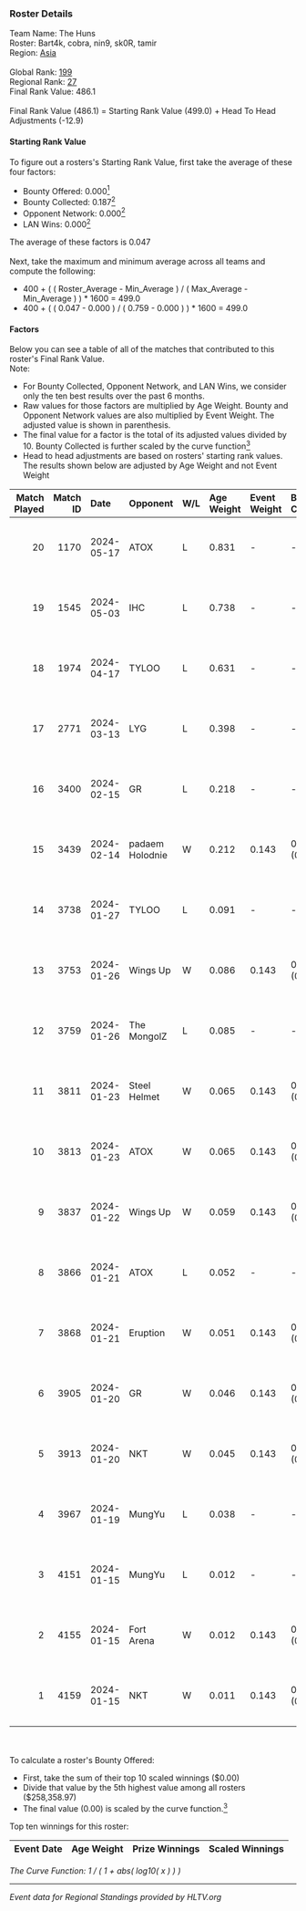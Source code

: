 ### Roster Details<br />
Team Name: The Huns<br />
Roster: Bart4k, cobra, nin9, sk0R, tamir<br />
Region: [Asia]( ../standings_asia.md)<br />
<br />
Global Rank: [199](../standings_global.md)<br />
Regional Rank: [27]( ../standings_asia.md)<br />
Final Rank Value:  486.1<br />
<br />
Final Rank Value (486.1) = Starting Rank Value (499.0) + Head To Head Adjustments (-12.9)<br />

#### Starting Rank Value<br />
To figure out a rosters's Starting Rank Value, first take the average of these four factors:<br />
- Bounty Offered: 0.000[<sup>1</sup>](#table2)
- Bounty Collected: 0.187[<sup>2</sup>](#table1)
- Opponent Network: 0.000[<sup>2</sup>](#table1)
- LAN Wins: 0.000[<sup>2</sup>](#table1)

The average of these factors is 0.047<br />
<br />
Next, take the maximum and minimum average across all teams and compute the following:<br />
- 400 + ( ( Roster_Average - Min_Average ) / ( Max_Average - Min_Average ) ) * 1600 = 499.0
- 400 + ( ( 0.047 - 0.000 ) / ( 0.759 - 0.000 ) ) * 1600 = 499.0


#### Factors<br />
Below you can see a table of all of the matches that contributed to this roster's Final Rank Value.<br />
Note:<br />

- For Bounty Collected, Opponent Network, and LAN Wins, we consider only the ten best results over the past 6 months.
- Raw values for those factors are multiplied by Age Weight. Bounty and Opponent Network values are also multiplied by Event Weight. The adjusted value is shown in parenthesis.
- The final value for a factor is the total of its adjusted values divided by 10. Bounty Collected is further scaled by the curve function[<sup>3</sup>](#curveFunction)
- Head to head adjustments are based on rosters' starting rank values. The results shown below are adjusted by Age Weight and not Event Weight
<span id="table1"></span><br />


| Match Played | Match ID | Date       | Opponent        | W/L | Age Weight | Event Weight | Bounty Collected | Opponent Network | LAN Wins  | H2H Adj. | Roster                           |
| -: | -: | :- | :- | :- | :- | :- | :- | :- | :- | -: | :- |
|           20 |     1170 | 2024-05-17 | ATOX            | L   | 0.831      | -            | -                | -                | -         |    -1.85 | Bart4k, cobra, nin9, sk0R, tamir |
|           19 |     1545 | 2024-05-03 | IHC             | L   | 0.738      | -            | -                | -                | -         |   -13.12 | Bart4k, cobra, nin9, sk0R, tamir |
|           18 |     1974 | 2024-04-17 | TYLOO           | L   | 0.631      | -            | -                | -                | -         |    -2.81 | Bart4k, cobra, H4wK, ncl, nin9   |
|           17 |     2771 | 2024-03-13 | LYG             | L   | 0.398      | -            | -                | -                | -         |    -2.79 | Bart4k, ncl, nin9, sk0R, Tsogoo  |
|           16 |     3400 | 2024-02-15 | GR              | L   | 0.218      | -            | -                | -                | -         |    -1.74 | Bart4k, nin9, sk0R, Tsogoo, yAmi |
|           15 |     3439 | 2024-02-14 | padaem Holodnie | W   | 0.212      | 0.143        | 0.000 (0.000)    | 0.000 (0.000)    | 0 (0.000) |     2.37 | Bart4k, nin9, sk0R, Tsogoo, yAmi |
|           14 |     3738 | 2024-01-27 | TYLOO           | L   | 0.091      | -            | -                | -                | -         |    -0.71 | Bart4k, nin9, sk0R, Tsogoo, yAmi |
|           13 |     3753 | 2024-01-26 | Wings Up        | W   | 0.086      | 0.143        | 0.000 (0.000)    | 0.011 (0.000)    | 0 (0.000) |     1.33 | Bart4k, nin9, sk0R, Tsogoo, yAmi |
|           12 |     3759 | 2024-01-26 | The MongolZ     | L   | 0.085      | -            | -                | -                | -         |    -0.00 | Bart4k, nin9, sk0R, Tsogoo, yAmi |
|           11 |     3811 | 2024-01-23 | Steel Helmet    | W   | 0.065      | 0.143        | 0.009 (0.000)    | 0.007 (0.000)    | 0 (0.000) |     1.46 | Bart4k, nin9, sk0R, Tsogoo, yAmi |
|           10 |     3813 | 2024-01-23 | ATOX            | W   | 0.065      | 0.143        | 0.031 (0.000)    | 0.256 (0.002)    | 0 (0.000) |     1.89 | Bart4k, nin9, sk0R, Tsogoo, yAmi |
|            9 |     3837 | 2024-01-22 | Wings Up        | W   | 0.059      | 0.143        | 0.000 (0.000)    | 0.011 (0.000)    | 0 (0.000) |     0.92 | Bart4k, nin9, sk0R, Tsogoo, yAmi |
|            8 |     3866 | 2024-01-21 | ATOX            | L   | 0.052      | -            | -                | -                | -         |    -0.12 | Bart4k, nin9, sk0R, Tsogoo, yAmi |
|            7 |     3868 | 2024-01-21 | Eruption        | W   | 0.051      | 0.143        | 0.000 (0.000)    | 0.006 (0.000)    | 0 (0.000) |     0.59 | Bart4k, nin9, sk0R, Tsogoo, yAmi |
|            6 |     3905 | 2024-01-20 | GR              | W   | 0.046      | 0.143        | 0.012 (0.000)    | 0.078 (0.001)    | 0 (0.000) |     1.09 | Bart4k, nin9, sk0R, Tsogoo, yAmi |
|            5 |     3913 | 2024-01-20 | NKT             | W   | 0.045      | 0.143        | 0.002 (0.000)    | 0.010 (0.000)    | 0 (0.000) |     1.01 | Bart4k, nin9, sk0R, Tsogoo, yAmi |
|            4 |     3967 | 2024-01-19 | MungYu          | L   | 0.038      | -            | -                | -                | -         |    -0.63 | Bart4k, nin9, sk0R, Tsogoo, yAmi |
|            3 |     4151 | 2024-01-15 | MungYu          | L   | 0.012      | -            | -                | -                | -         |    -0.21 | Bart4k, nin9, sk0R, Tsogoo, yAmi |
|            2 |     4155 | 2024-01-15 | Fort Arena      | W   | 0.012      | 0.143        | 0.000 (0.000)    | 0.000 (0.000)    | 0 (0.000) |     0.14 | Bart4k, nin9, sk0R, Tsogoo, yAmi |
|            1 |     4159 | 2024-01-15 | NKT             | W   | 0.011      | 0.143        | 0.002 (0.000)    | 0.010 (0.000)    | 0 (0.000) |     0.26 | Bart4k, nin9, sk0R, Tsogoo, yAmi |

<br />
<span id="table2"></span><br />
To calculate a roster's Bounty Offered:<br />

- First, take the sum of their top 10 scaled winnings ($0.00)
- Divide that value by the 5th highest value among all rosters ($258,358.97)
- The final value (0.00) is scaled by the curve function.[<sup>3</sup>](#curveFunction)

Top ten winnings for this roster:<br />

| Event Date | Age Weight | Prize Winnings | Scaled Winnings |
| :- | -: | :- | :- |


<span id="curveFunction"></span>_The Curve Function: 1 / ( 1 + abs( log10( x ) ) )_<br />

---
_Event data for Regional Standings provided by HLTV.org_<br />
